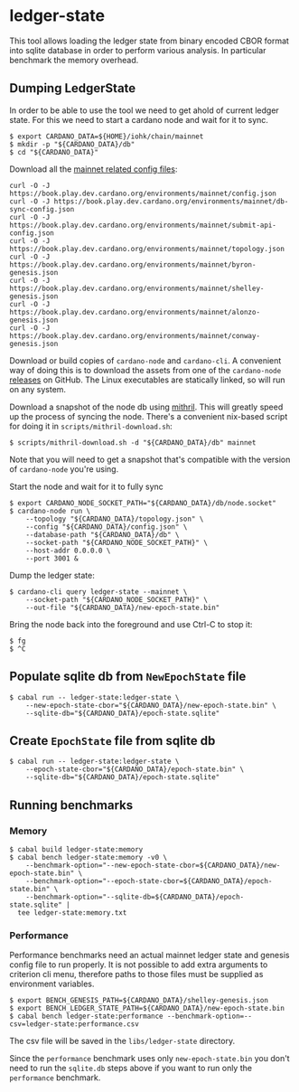 # ledger-state

This tool allows loading the ledger state from binary encoded CBOR format into
sqlite database in order to perform various analysis. In particular benchmark
the memory overhead.

## Dumping LedgerState

In order to be able to use the tool we need to get ahold of current ledger
state. For this we need to start a cardano node and wait for it to sync.

```shell
$ export CARDANO_DATA=${HOME}/iohk/chain/mainnet
$ mkdir -p "${CARDANO_DATA}/db"
$ cd "${CARDANO_DATA}"
```

Download all the [mainnet related config files](https://developers.cardano.org/docs/get-started/cardano-node/running-cardano/#configuration-files):

```shell
curl -O -J https://book.play.dev.cardano.org/environments/mainnet/config.json
curl -O -J https://book.play.dev.cardano.org/environments/mainnet/db-sync-config.json
curl -O -J https://book.play.dev.cardano.org/environments/mainnet/submit-api-config.json
curl -O -J https://book.play.dev.cardano.org/environments/mainnet/topology.json
curl -O -J https://book.play.dev.cardano.org/environments/mainnet/byron-genesis.json
curl -O -J https://book.play.dev.cardano.org/environments/mainnet/shelley-genesis.json
curl -O -J https://book.play.dev.cardano.org/environments/mainnet/alonzo-genesis.json
curl -O -J https://book.play.dev.cardano.org/environments/mainnet/conway-genesis.json
```

Download or build copies of `cardano-node` and `cardano-cli`. A convenient way of doing this is to download the assets from one of the `cardano-node` [releases](https://github.com/IntersectMBO/cardano-node/releases) on GitHub. The Linux executables are statically linked, so will run on any system.

Download a snapshot of the node db using [mithril](https://mithril.network/doc/manual/getting-started/bootstrap-cardano-node/#bootstrap-a-cardano-node-from-a-testnet-mithril-cardano-db-snapshot). This will greatly speed up the process of syncing the node. There's a convenient nix-based script for doing it in `scripts/mithril-download.sh`:

```shell
$ scripts/mithril-download.sh -d "${CARDANO_DATA}/db" mainnet
```

Note that you will need to get a snapshot that's compatible with the version of `cardano-node` you're using.

Start the node and wait for it to fully sync

```shell
$ export CARDANO_NODE_SOCKET_PATH="${CARDANO_DATA}/db/node.socket"
$ cardano-node run \
    --topology "${CARDANO_DATA}/topology.json" \
    --config "${CARDANO_DATA}/config.json" \
    --database-path "${CARDANO_DATA}/db" \
    --socket-path "${CARDANO_NODE_SOCKET_PATH}" \
    --host-addr 0.0.0.0 \
    --port 3001 &
```

Dump the ledger state:

```shell
$ cardano-cli query ledger-state --mainnet \
    --socket-path "${CARDANO_NODE_SOCKET_PATH}" \
    --out-file "${CARDANO_DATA}/new-epoch-state.bin"
```

Bring the node back into the foreground and use Ctrl-C to stop it:

```shell
$ fg
$ ^C
```

## Populate sqlite db from `NewEpochState` file

```shell
$ cabal run -- ledger-state:ledger-state \
    --new-epoch-state-cbor="${CARDANO_DATA}/new-epoch-state.bin" \
    --sqlite-db="${CARDANO_DATA}/epoch-state.sqlite"
```

## Create `EpochState` file from sqlite db

```shell
$ cabal run -- ledger-state:ledger-state \
    --epoch-state-cbor="${CARDANO_DATA}/epoch-state.bin" \
    --sqlite-db="${CARDANO_DATA}/epoch-state.sqlite"
```

## Running benchmarks

### Memory

```shell
$ cabal build ledger-state:memory
$ cabal bench ledger-state:memory -v0 \
    --benchmark-option="--new-epoch-state-cbor=${CARDANO_DATA}/new-epoch-state.bin" \
    --benchmark-option="--epoch-state-cbor=${CARDANO_DATA}/epoch-state.bin" \
    --benchmark-option="--sqlite-db=${CARDANO_DATA}/epoch-state.sqlite" |
  tee ledger-state:memory.txt
```
### Performance

Performance benchmarks need an actual mainnet ledger state and genesis config
file to run properly. It is not possible to add extra arguments to criterion cli
menu, therefore paths to those files must be supplied as environment variables.

```shell
$ export BENCH_GENESIS_PATH=${CARDANO_DATA}/shelley-genesis.json
$ export BENCH_LEDGER_STATE_PATH=${CARDANO_DATA}/new-epoch-state.bin
$ cabal bench ledger-state:performance --benchmark-option=--csv=ledger-state:performance.csv
```

The csv file will be saved in the `libs/ledger-state` directory.

Since the `performance` benchmark uses only `new-epoch-state.bin` you don't need to run the `sqlite.db` steps above if you want to run only the `performance` benchmark.
